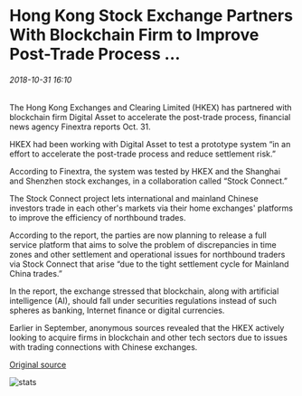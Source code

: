 # Hong Kong Stock Exchange Partners With Blockchain Firm to Improve Post-Trade Process ...

###### 2018-10-31 16:10

The Hong Kong Exchanges and Clearing Limited (HKEX) has partnered with blockchain firm Digital Asset to accelerate the post-trade process, financial news agency Finextra reports Oct. 31.

HKEX had been working with Digital Asset to test a prototype system “in an effort to accelerate the post-trade process and reduce settlement risk.”

According to Finextra, the system was tested by HKEX and the Shanghai and Shenzhen stock exchanges, in a collaboration called “Stock Connect.”

The Stock Connect project lets international and mainland Chinese investors trade in each other's markets via their home exchanges' platforms to improve the efficiency of northbound trades.

According to the report, the parties are now planning to release a full service platform that aims to solve the problem of discrepancies in time zones and other settlement and operational issues for northbound traders via Stock Connect that arise “due to the tight settlement cycle for Mainland China trades.”

In the report, the exchange stressed that blockchain, along with artificial intelligence (AI), should fall under securities regulations instead of such spheres as banking, Internet finance or digital currencies.

Earlier in September, anonymous sources revealed that the HKEX actively looking to acquire firms in blockchain and other tech sectors due to issues with trading connections with Chinese exchanges.

[Original source](https://cointelegraph.com/news/hong-kong-stock-exchange-partners-with-blockchain-firm-to-improve-post-trade-process)

![stats](https://c.statcounter.com/11760860/0/a89fa40b/1/ "stats")
